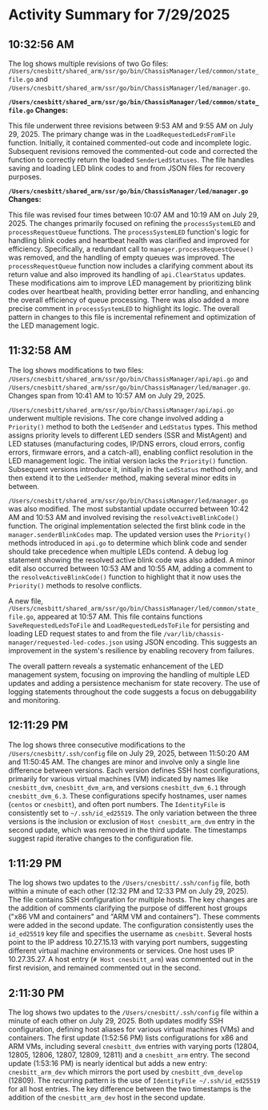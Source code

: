 # Activity Summary for 7/29/2025

## 10:32:56 AM
The log shows multiple revisions of two Go files: `/Users/cnesbitt/shared_arm/ssr/go/bin/ChassisManager/led/common/state_file.go` and `/Users/cnesbitt/shared_arm/ssr/go/bin/ChassisManager/led/manager.go`.

**`/Users/cnesbitt/shared_arm/ssr/go/bin/ChassisManager/led/common/state_file.go` Changes:**

This file underwent three revisions between 9:53 AM and 9:55 AM on July 29, 2025.  The primary change was in the `LoadRequestedLedsFromFile` function. Initially, it contained commented-out code and incomplete logic. Subsequent revisions removed the commented-out code and corrected the function to correctly return the loaded `SenderLedStatuses`. The file handles saving and loading LED blink codes to and from JSON files for recovery purposes.


**`/Users/cnesbitt/shared_arm/ssr/go/bin/ChassisManager/led/manager.go` Changes:**

This file was revised four times between 10:07 AM and 10:19 AM on July 29, 2025.  The changes primarily focused on refining the `processSystemLED` and `processRequestQueue` functions.  The `processSystemLED` function's logic for handling blink codes and heartbeat health was clarified and improved for efficiency.  Specifically,  a redundant call to `manager.processRequestQueue()` was removed, and the handling of empty queues was improved. The `processRequestQueue` function now includes a clarifying comment about its return value and also improved its handling of `api.ClearStatus` updates.  These modifications aim to improve LED management by prioritizing blink codes over heartbeat health, providing better error handling, and enhancing the overall efficiency of queue processing.  There was also added a more precise comment in `processSystemLED` to highlight its logic.  The overall pattern in changes to this file is incremental refinement and optimization of the LED management logic.


## 11:32:58 AM
The log shows modifications to two files: `/Users/cnesbitt/shared_arm/ssr/go/bin/ChassisManager/api/api.go` and `/Users/cnesbitt/shared_arm/ssr/go/bin/ChassisManager/led/manager.go`.  Changes span from 10:41 AM to 10:57 AM on July 29, 2025.

`/Users/cnesbitt/shared_arm/ssr/go/bin/ChassisManager/api/api.go` underwent multiple revisions.  The core change involved adding a `Priority()` method to both the `LedSender` and `LedStatus` types. This method assigns priority levels to different LED senders (SSR and MistAgent) and LED statuses (manufacturing codes, IP/DNS errors, cloud errors, config errors, firmware errors, and a catch-all), enabling conflict resolution in the LED management logic.  The initial version lacks the `Priority()` function. Subsequent versions introduce it, initially in the `LedStatus` method only, and then extend it to the `LedSender` method, making several minor edits in between.

`/Users/cnesbitt/shared_arm/ssr/go/bin/ChassisManager/led/manager.go` was also modified.  The most substantial update occurred between 10:42 AM and 10:53 AM and involved revising the `resolveActiveBlinkCode()` function. The original implementation selected the first blink code in the `manager.senderBlinkCodes` map. The updated version uses the `Priority()` methods introduced in `api.go` to determine which blink code and sender should take precedence when multiple LEDs contend. A debug log statement showing the resolved active blink code was also added. A minor edit also occurred between 10:53 AM and 10:55 AM, adding a comment to the `resolveActiveBlinkCode()` function to highlight that it now uses the `Priority()` methods to resolve conflicts.

A new file, `/Users/cnesbitt/shared_arm/ssr/go/bin/ChassisManager/led/common/state_file.go`, appeared at 10:57 AM. This file contains functions `SaveRequestedLedsToFile` and `LoadRequestedLedsToFile` for persisting and loading LED request states to and from the file `/var/lib/chassis-manager/requested-led-codes.json` using JSON encoding.  This suggests an improvement in the system's resilience by enabling recovery from failures.


The overall pattern reveals a systematic enhancement of the LED management system, focusing on improving the handling of multiple LED updates and adding a persistence mechanism for state recovery.  The use of logging statements throughout the code suggests a focus on debuggability and monitoring.


## 12:11:29 PM
The log shows three consecutive modifications to the `/Users/cnesbitt/.ssh/config` file on July 29, 2025, between 11:50:20 AM and 11:50:45 AM.  The changes are minor and involve only a single line difference between versions.  Each version defines SSH host configurations, primarily for various virtual machines (VM) indicated by names like `cnesbitt_dvm`, `cnesbitt_dvm_arm`, and versions `cnesbitt_dvm_6.1` through `cnesbitt_dvm_6.3`.  These configurations specify hostnames, user names (`centos` or `cnesbitt`), and often port numbers.  The `IdentityFile` is consistently set to `~/.ssh/id_ed25519`. The only variation between the three versions is the inclusion or exclusion of `Host cnesbitt_arm_dvm` entry in the second update, which was removed in the third update.  The timestamps suggest rapid iterative changes to the configuration file.


## 1:11:29 PM
The log shows two updates to the `/Users/cnesbitt/.ssh/config` file, both within a minute of each other (12:32 PM and 12:33 PM on July 29, 2025).  The file contains SSH configuration for multiple hosts.  The key changes are the addition of comments clarifying the purpose of different host groups ("x86 VM and containers" and "ARM VM and containers").  These comments were added in the second update.  The configuration consistently uses the `id_ed25519` key file and specifies the username as `cnesbitt`.  Several hosts point to the IP address 10.27.15.13 with varying port numbers, suggesting different virtual machine environments or services.  One host uses IP 10.27.35.27.  A host entry (`# Host cnesbitt_arm`)  was commented out in the first revision, and remained commented out in the second.


## 2:11:30 PM
The log shows two updates to the `/Users/cnesbitt/.ssh/config` file within a minute of each other on July 29, 2025.  Both updates modify SSH configuration, defining host aliases for various virtual machines (VMs) and containers.  The first update (1:52:56 PM) lists configurations for x86 and ARM VMs,  including several  `cnesbitt_dvm` entries with varying ports (12804, 12805, 12806, 12807, 12809, 12811) and a `cnesbitt_arm` entry.  The second update (1:53:16 PM) is nearly identical but adds a new entry: `cnesbitt_arm_dev` which mirrors the port used by `cnesbitt_dvm_develop` (12809).  The recurring pattern is the use of `IdentityFile ~/.ssh/id_ed25519` for all host entries. The key difference between the two timestamps is the addition of the `cnesbitt_arm_dev` host in the second update.
